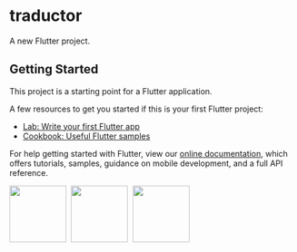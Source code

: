 # traductor

A new Flutter project.

## Getting Started

This project is a starting point for a Flutter application.

A few resources to get you started if this is your first Flutter project:

- [Lab: Write your first Flutter app](https://flutter.dev/docs/get-started/codelab)
- [Cookbook: Useful Flutter samples](https://flutter.dev/docs/cookbook)

For help getting started with Flutter, view our
[online documentation](https://flutter.dev/docs), which offers tutorials,
samples, guidance on mobile development, and a full API reference.

<kbd>
  <img src="https://res.cloudinary.com/img-cloud-alex/image/upload/v1693185622/apps/wag1xecj2ov5nilcfzb3.png" width="100"/>
  <img src="https://res.cloudinary.com/img-cloud-alex/image/upload/v1693185622/apps/quondqqnuuqdn9xxwzyn.png" width="100"/>
    <img src="https://res.cloudinary.com/img-cloud-alex/image/upload/v1693185622/apps/r84fewnjv3iwroshkubo.png" width="100"/>
</kbd>
